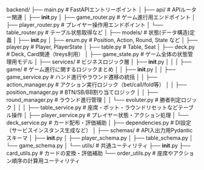 backend/
├── main.py                     # FastAPIエントリーポイント
│
├── api/                        # APIルーター関連
│   ├── __init__.py
│   ├── game_router.py          # ゲーム進行用エンドポイント
│   ├── player_router.py        # プレイヤー操作用エンドポイント
│   └── table_router.py         # テーブル状態取得など
│
├── models/                     # 状態(データ構造)定義
│   ├── __init__.py
│   ├── enum.py                 # Position, Action, Round, State など
│   ├── player.py               # Player, PlayerState
│   ├── table.py                # Table, Seat
│   ├── deck.py                 # Deck, Card関連（treys利用）
│   ├── game_state.py           # ゲーム全体の状態管理用モデル
│
├── services/                   # ビジネスロジック層
│   ├── __init__.py
│   │
│   ├── game/                   # ゲーム進行に関するロジックまとめ
│   │   ├── __init__.py
│   │   ├── game_service.py     # ハンド進行やラウンド遷移の統括
│   │   ├── action_manager.py   # アクション実行ロジック（bet/call/fold等）
│   │   ├── position_manager.py # BTN/SB/BB割り当てロジック
│   │   ├── round_manager.py    # ラウンド進行管理
│   │   └── evoluter.py         # 勝者判定ロジック
│   │
│   ├── table_service.py        # 座席・ポット・ラウンドリセットなどテーブル操作
│   ├── player_service.py       # プレイヤー状態・アクション処理
│   └── deck_service.py         # カード配布・評価補助
│
├── dependencies.py             # DI設定（サービスインスタンス生成など）
│
├── schemas/                    # API入出力用Pydanticスキーマ
│   ├── __init__.py
│   ├── player_schema.py
│   ├── table_schema.py
│   └── game_schema.py
│
└── utils/                      # 共通ユーティリティ
    ├── __init__.py
    ├── card_utils.py           # カードの変換・評価補助
    └── order_utils.py          # 座席やアクション順序の計算用ユーティリティ
